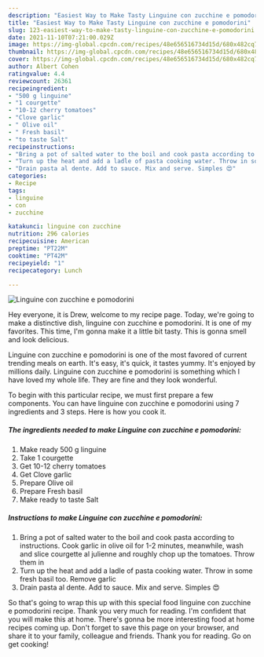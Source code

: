```yaml
---
description: "Easiest Way to Make Tasty Linguine con zucchine e pomodorini"
title: "Easiest Way to Make Tasty Linguine con zucchine e pomodorini"
slug: 123-easiest-way-to-make-tasty-linguine-con-zucchine-e-pomodorini
date: 2021-11-10T07:21:00.029Z
image: https://img-global.cpcdn.com/recipes/48e656516734d15d/680x482cq70/linguine-con-zucchine-e-pomodorini-recipe-main-photo.jpg
thumbnail: https://img-global.cpcdn.com/recipes/48e656516734d15d/680x482cq70/linguine-con-zucchine-e-pomodorini-recipe-main-photo.jpg
cover: https://img-global.cpcdn.com/recipes/48e656516734d15d/680x482cq70/linguine-con-zucchine-e-pomodorini-recipe-main-photo.jpg
author: Albert Cohen
ratingvalue: 4.4
reviewcount: 26361
recipeingredient:
- "500 g linguine"
- "1 courgette"
- "10-12 cherry tomatoes"
- "Clove garlic"
- " Olive oil"
- " Fresh basil"
- "to taste Salt"
recipeinstructions:
- "Bring a pot of salted water to the boil and cook pasta according to instructions. Cook garlic in olive oil for 1-2 minutes, meanwhile, wash and slice courgette al julienne and roughly chop up the tomatoes. Throw them in"
- "Turn up the heat and add a ladle of pasta cooking water. Throw in some fresh basil too. Remove garlic"
- "Drain pasta al dente. Add to sauce. Mix and serve. Simples 😍"
categories:
- Recipe
tags:
- linguine
- con
- zucchine

katakunci: linguine con zucchine 
nutrition: 296 calories
recipecuisine: American
preptime: "PT22M"
cooktime: "PT42M"
recipeyield: "1"
recipecategory: Lunch

---
```



![Linguine con zucchine e pomodorini](https://img-global.cpcdn.com/recipes/48e656516734d15d/680x482cq70/linguine-con-zucchine-e-pomodorini-recipe-main-photo.jpg)

Hey everyone, it is Drew, welcome to my recipe page. Today, we're going to make a distinctive dish, linguine con zucchine e pomodorini. It is one of my favorites. This time, I'm gonna make it a little bit tasty. This is gonna smell and look delicious.



Linguine con zucchine e pomodorini is one of the most favored of current trending meals on earth. It's easy, it's quick, it tastes yummy. It's enjoyed by millions daily. Linguine con zucchine e pomodorini is something which I have loved my whole life. They are fine and they look wonderful.


To begin with this particular recipe, we must first prepare a few components. You can have linguine con zucchine e pomodorini using 7 ingredients and 3 steps. Here is how you cook it.

<!--inarticleads1-->

##### The ingredients needed to make Linguine con zucchine e pomodorini:

1. Make ready 500 g linguine
1. Take 1 courgette
1. Get 10-12 cherry tomatoes
1. Get Clove garlic
1. Prepare  Olive oil
1. Prepare  Fresh basil
1. Make ready to taste Salt




<!--inarticleads2-->

##### Instructions to make Linguine con zucchine e pomodorini:

1. Bring a pot of salted water to the boil and cook pasta according to instructions. Cook garlic in olive oil for 1-2 minutes, meanwhile, wash and slice courgette al julienne and roughly chop up the tomatoes. Throw them in
1. Turn up the heat and add a ladle of pasta cooking water. Throw in some fresh basil too. Remove garlic
1. Drain pasta al dente. Add to sauce. Mix and serve. Simples 😍




So that's going to wrap this up with this special food linguine con zucchine e pomodorini recipe. Thank you very much for reading. I'm confident that you will make this at home. There's gonna be more interesting food at home recipes coming up. Don't forget to save this page on your browser, and share it to your family, colleague and friends. Thank you for reading. Go on get cooking!
